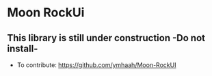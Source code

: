 # Moon RockUi

## This library is still under construction -Do not install- 

- To contribute: https://github.com/ymhaah/Moon-RockUI